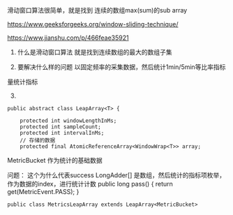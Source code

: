 滑动窗口算法很简单，就是找到
连续的数组max(sum)的sub array

https://www.geeksforgeeks.org/window-sliding-technique/

https://www.jianshu.com/p/466feae35921

1. 什么是滑动窗口算法
就是找到连续数组的最大的数组子集

2. 要解决什么样的问题
以固定频率的采集数据，然后统计1min/5min等比率指标

量统计指标

3.

```
public abstract class LeapArray<T> {

    protected int windowLengthInMs;
    protected int sampleCount;
    protected int intervalInMs;
    // 存储的数据
    protected final AtomicReferenceArray<WindowWrap<T>> array;
```


MetricBucket 作为统计的基础数据

问题：
这个为什么代表success
LongAdder[] 是数组，然后统计的指标项枚举，作为数据的index，进行统计计数
public long pass() {
        return get(MetricEvent.PASS);
    }
    
```
public class MetricsLeapArray extends LeapArray<MetricBucket> 
```